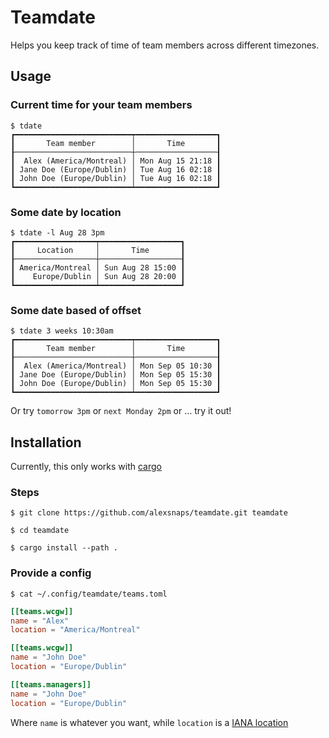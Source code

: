 # Teamdate

Helps you keep track of time of team members across different timezones.

## Usage

### Current time for your team members

```shell
$ tdate 
┏━━━━━━━━━━━━━━━━━━━━━━━━━━┯━━━━━━━━━━━━━━━━━━┓
┃       Team member        │       Time       ┃
┠──────────────────────────┼──────────────────┨
┃  Alex (America/Montreal) │ Mon Aug 15 21:18 ┃
┃ Jane Doe (Europe/Dublin) │ Tue Aug 16 02:18 ┃
┃ John Doe (Europe/Dublin) │ Tue Aug 16 02:18 ┃
┗━━━━━━━━━━━━━━━━━━━━━━━━━━┷━━━━━━━━━━━━━━━━━━┛
```

### Some date by location

```shell
$ tdate -l Aug 28 3pm 
┏━━━━━━━━━━━━━━━━━━┯━━━━━━━━━━━━━━━━━━┓
┃     Location     │       Time       ┃
┠──────────────────┼──────────────────┨
┃ America/Montreal │ Sun Aug 28 15:00 ┃
┃    Europe/Dublin │ Sun Aug 28 20:00 ┃
┗━━━━━━━━━━━━━━━━━━┷━━━━━━━━━━━━━━━━━━┛

```

### Some date based of offset

```shell
$ tdate 3 weeks 10:30am
┏━━━━━━━━━━━━━━━━━━━━━━━━━━┯━━━━━━━━━━━━━━━━━━┓
┃       Team member        │       Time       ┃
┠──────────────────────────┼──────────────────┨
┃  Alex (America/Montreal) │ Mon Sep 05 10:30 ┃
┃ Jane Doe (Europe/Dublin) │ Mon Sep 05 15:30 ┃
┃ John Doe (Europe/Dublin) │ Mon Sep 05 15:30 ┃
┗━━━━━━━━━━━━━━━━━━━━━━━━━━┷━━━━━━━━━━━━━━━━━━┛
```

Or try `tomorrow 3pm` or `next Monday 2pm` or … try it out!

## Installation

Currently, this only works with [cargo](https://doc.rust-lang.org/cargo/)

### Steps

```shell
$ git clone https://github.com/alexsnaps/teamdate.git teamdate

$ cd teamdate

$ cargo install --path .
```

### Provide a config

```shell
$ cat ~/.config/teamdate/teams.toml
```

```toml
[[teams.wcgw]]
name = "Alex"
location = "America/Montreal"

[[teams.wcgw]]
name = "John Doe"
location = "Europe/Dublin"

[[teams.managers]]
name = "John Doe"
location = "Europe/Dublin"
```

Where `name` is whatever you want, while `location` is a [IANA location](https://en.wikipedia.org/wiki/List_of_tz_database_time_zones)
